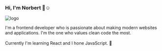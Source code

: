 ### Hi, I'm Norbert 👋:relaxed:

![logo](https://user-images.githubusercontent.com/62474258/132944808-1c72efec-d3c8-41ef-9025-379eb37eda07.png)

I'm a frontend developer who is passionate about making modern websites and applications. I'm the one who values clean code the most. <br/><br/>Currently I'm learning React and I hone JavaScript.&nbsp;:book:&nbsp;
